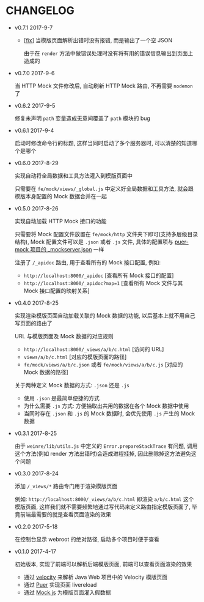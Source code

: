 # CHANGELOG

* v0.7.1 2017-9-7

  * [[fix](https://github.com/angular/angular.js/blob/master/CONTRIBUTING.md#type)] 当模版页面解析出错时没有报错, 而是输出了一个空 JSON

    由于在 `render` 方法中做错误处理时没有将有用的错误信息输出到页面上造成的

* v0.7.0 2017-9-6

  当 HTTP Mock 文件修改后, 自动刷新 HTTP Mock 路由, 不再需要 `nodemon` 了

* v0.6.2 2017-9-5

  修复未声明 `path` 变量造成无意间覆盖了 `path` 模块的 bug

* v0.6.1 2017-9-4

  启动时修改命令行的标题, 这样当同时启动了多个服务器时, 可以清楚的知道哪个是哪个

* v0.6.0 2017-8-29

  实现自动将全局数据和工具方法灌入到模版页面中

  只需要在 `fe/mock/views/_global.js` 中定义好全局数据和工具方法, 就会跟模版本身配置的 Mock 数据合并在一起

* v0.5.0 2017-8-26

  实现自动加载 HTTP Mock 接口的功能

  只需要将 Mock 配置文件放置在 `fe/mock/http` 文件夹下即可(支持多层级目录结构),
  Mock 配置文件可以是 `.json` 或者 `.js` 文件, 具体的配置项与 [puer-mock 项目的 _mockserver.json](https://github.com/ufologist/puer-mock#config) 一样

  注册了 `/_apidoc` 路由, 用于查看所有的 Mock 接口配置, 例如:
  * `http://localhost:8000/_apidoc`       [查看所有 Mock 接口的配置]
  * `http://localhost:8000/_apidoc?map=1` [查看所有 Mock 文件与其 Mock 接口配置的映射关系]

* v0.4.0 2017-8-25

  实现渲染模版页面自动加载关联的 Mock 数据的功能, 以后基本上就不用自己写页面的路由了

  URL 与模版页面及 Mock 数据的对应规则
  * `http://localhost:8000/_views/a/b/c.html` [访问的 URL]
  * `views/a/b/c.html` [对应的模版页面的路径]
  * `fe/mock/views/a/b/c.json` 或者 `fe/mock/views/a/b/c.js` [对应的 Mock 数据的路径]

  关于两种定义 Mock 数据的方式: `.json` 还是 `.js`
  * 使用 `.json` 是最简单便捷的方式
  * 为什么需要 `.js` 方式: 方便抽取出共用的数据在各个 Mock 数据中使用
  * 当同时存在 `.json` 和 `.js` 的 Mock 数据时, 会优先使用 `.js` 产生的 Mock 数据

* v0.3.1 2017-8-25

  由于 `weinre/lib/utils.js` 中定义的 `Error.prepareStackTrace` 有问题, 调用这个方法(例如 render 方法出错时)会造成进程挂掉, 因此删除掉这方法避免这个问题

* v0.3.0 2017-8-24

  添加 `/_views/*` 路由专门用于渲染模版页面

  例如: `http://localhost:8000/_views/a/b/c.html` 即渲染 `a/b/c.html` 这个模版页面, 这样我们就不需要频繁地通过写代码来定义路由指定模版页面了, 毕竟前端最需要的就是查看页面渲染的效果

* v0.2.0 2017-5-18

  在控制台显示 webroot 的绝对路径, 启动多个项目时便于查看

* v0.1.0 2017-4-17

  初始版本, 实现了前端可以解析后端模版页面, 前端可以查看页面渲染的效果

  * 通过 [velocity](https://github.com/fool2fish/velocity) 来解析 Java Web 项目中的 Velocity 模版页面
  * 通过 [Puer](https://github.com/leeluolee/puer) 实现页面 livereload
  * 通过 [Mock.js](https://github.com/nuysoft/Mock) 为模版页面灌入假数据